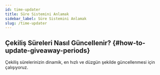 ```yaml
---
id: time-updater
title: Süre Sistemini Anlamak
sidebar_label: Süre Sistemini Anlamak
slug: /time-updater
---
```

## Çekiliş Süreleri Nasıl Güncellenir? {#how-to-update-giveaway-periods}

Çekiliş sürelerinizin dinamik, en hızlı ve düzgün şekilde güncellenmesi için
çalışıyoruz. 
